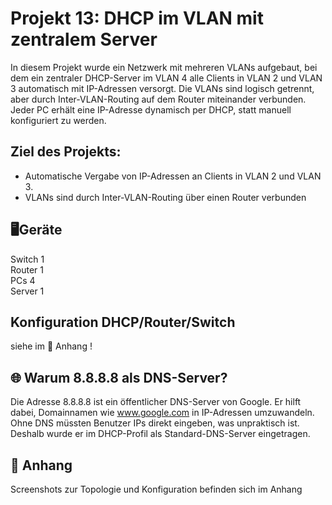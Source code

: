 # Projekt 13: DHCP im VLAN mit zentralem Server                

In diesem Projekt wurde ein Netzwerk mit mehreren VLANs aufgebaut, bei dem ein zentraler DHCP-Server im VLAN 4 alle Clients in VLAN 2 und VLAN 3 automatisch mit IP-Adressen versorgt. Die VLANs sind logisch getrennt, aber durch Inter-VLAN-Routing auf dem Router miteinander verbunden. Jeder PC erhält eine IP-Adresse dynamisch per DHCP, statt manuell konfiguriert zu werden.




## Ziel des Projekts:
- Automatische Vergabe von IP-Adressen an Clients in VLAN 2 und VLAN 3.
- VLANs sind durch Inter-VLAN-Routing über einen Router verbunden



## 🖥️Geräte
Switch 1       
Router 1     
PCs     4         
Server  1   


##  Konfiguration DHCP/Router/Switch 

siehe im 📎 Anhang ! 



## 🌐 Warum 8.8.8.8 als DNS-Server?
Die Adresse 8.8.8.8 ist ein öffentlicher DNS-Server von Google. Er hilft dabei, Domainnamen wie www.google.com in IP-Adressen umzuwandeln. Ohne DNS müssten Benutzer IPs direkt eingeben, was unpraktisch ist. Deshalb wurde er im DHCP-Profil als Standard-DNS-Server eingetragen.


## 📎 Anhang
Screenshots zur Topologie und Konfiguration befinden sich im Anhang
